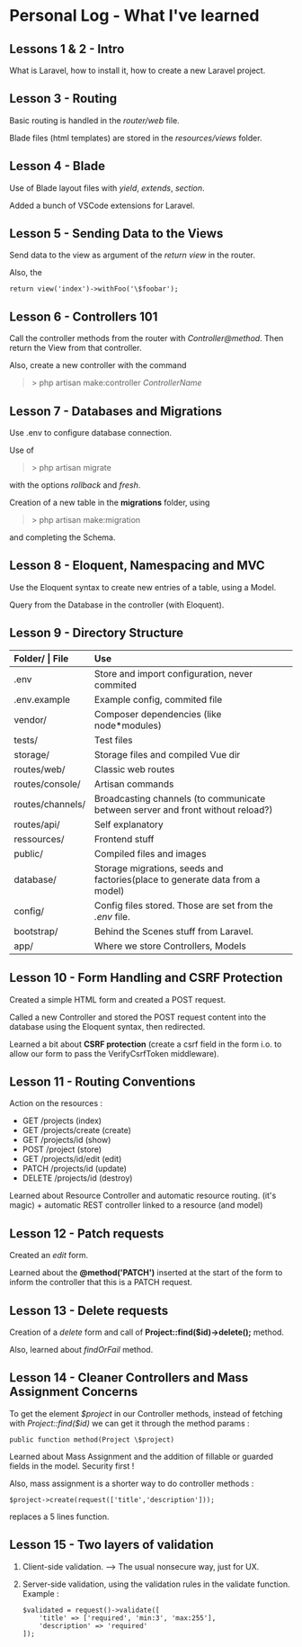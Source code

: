 # Personal Log - What I've learned

## Lessons 1 & 2 - Intro

What is Laravel, how to install it, how to create a new Laravel project.

## Lesson 3 - Routing

Basic routing is handled in the _router/web_ file.

Blade files (html templates) are stored in the _resources/views_ folder.

## Lesson 4 - Blade

Use of Blade layout files with _yield_, _extends_, _section_.

Added a bunch of VSCode extensions for Laravel.

## Lesson 5 - Sending Data to the Views

Send data to the view as argument of the _return view_ in the router.

Also, the

    return view('index')->withFoo('\$foobar');

## Lesson 6 - Controllers 101

Call the controller methods from the router with _Controller@method_.
Then return the View from that controller.

Also, create a new controller with the command

> \> php artisan make:controller _ControllerName_

## Lesson 7 - Databases and Migrations

Use .env to configure database connection.

Use of

> \> php artisan migrate

with the options _rollback_ and _fresh_.

Creation of a new table in the **migrations** folder, using

> \> php artisan make:migration

and completing the Schema.

## Lesson 8 - Eloquent, Namespacing and MVC

Use the Eloquent syntax to create new entries of a table, using a Model.

Query from the Database in the controller (with Eloquent).

## Lesson 9 - Directory Structure

| Folder\/ \| File | Use                                                                             |
| :--------------- | :------------------------------------------------------------------------------ |
| .env             | Store and import configuration, never commited                                  |
| .env.example     | Example config, commited file                                                   |
| vendor/          | Composer dependencies (like node\*modules)                                      |
| tests/           | Test files                                                                      |
| storage/         | Storage files and compiled Vue dir                                              |
| routes/web/      | Classic web routes                                                              |
| routes/console/  | Artisan commands                                                                |
| routes/channels/ | Broadcasting channels (to communicate between server and front without reload?) |
| routes/api/      | Self explanatory                                                                |
| ressources/      | Frontend stuff                                                                  |
| public/          | Compiled files and images                                                       |
| database/        | Storage migrations, seeds and factories(place to generate data from a model)    |
| config/          | Config files stored. Those are set from the _.env_ file.                        |
| bootstrap/       | Behind the Scenes stuff from Laravel.                                           |
| app/             | Where we store Controllers, Models                                              |

## Lesson 10 - Form Handling and CSRF Protection

Created a simple HTML form and created a POST request.

Called a new Controller and stored the POST request content into the database using the Eloquent syntax, then redirected.

Learned a bit about **CSRF protection** (create a csrf field in the form i.o. to allow our form to pass the VerifyCsrfToken middleware).

## Lesson 11 - Routing Conventions

Action on the resources :

-   GET /projects (index)
-   GET /projects/create (create)
-   GET /projects/id (show)
-   POST /project (store)
-   GET /projects/id/edit (edit)
-   PATCH /projects/id (update)
-   DELETE /projects/id (destroy)

Learned about Resource Controller and automatic resource routing. (it's magic) + automatic REST controller linked to a resource (and model)

## Lesson 12 - Patch requests

Created an _edit_ form.

Learned about the **@method('PATCH')** inserted at the start of the form to inform the controller that this is a PATCH request.

## Lesson 13 - Delete requests

Creation of a _delete_ form and call of **Project::find(\$id)->delete();** method.

Also, learned about _findOrFail_ method.

## Lesson 14 - Cleaner Controllers and Mass Assignment Concerns

To get the element _\$project_ in our Controller methods, instead of fetching with _Project::find(\$id)_ we can get it through the method params :

    public function method(Project \$project)

Learned about Mass Assignment and the addition of fillable or guarded fields in the model. Security first !

Also, mass assignment is a shorter way to do controller methods :

    $project->create(request(['title','description']));

replaces a 5 lines function.

## Lesson 15 - Two layers of validation

1.  Client-side validation. --> The usual nonsecure way, just for UX.
2.  Server-side validation, using the validation rules in the validate function.
    Example :

        $validated = request()->validate([
            'title' => ['required', 'min:3', 'max:255'],
            'description' => 'required'
        ]);
